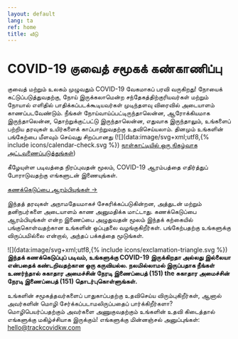 ```yaml
---
layout: default
lang: ta
ref: home
title: வீடு
---
```

# COVID-19 குவைத் சமூகக் கண்காணிப்பு 

குவைத் மற்றும் உலகம் முழுவதும் COVID-19 வேகமாகப் பரவி வருகிறது!
நோயைக் கட்டுப்படுத்துவதற்கு, நோய் இருக்கலாமென்ற சந்தேகத்திற்குரியவர்கள் மற்றும் நோயால் எளிதில் பாதிக்கப்படக்கூடியவர்கள் முடிந்தளவு விரைவில் அடையாளம் காணப்படவேண்டும்.
நீங்கள் நோய்வாய்ப்பட்டிருந்தாலென்ன, ஆரோக்கியமாக இருந்தாலென்ன, தொற்றுக்குட்பட்டு
இருந்தாலென்ன, எதுவாக இருந்தாலும், உங்களைப் பற்றிய தரவுகள் உயிர்களைக்
காப்பாற்றுவதற்கு உதவிசெய்யலாம். தினமும் உங்களின் பங்கேற்பை மீளவும் செய்வது
சிறப்பானது (![](data:image/svg+xml;utf8,{% include icons/calendar-check.svg %}) [நாள்காட்டியில் ஒரு நிகழ்வாக அட்டவணைப்படுத்துங்கள்](/TrackCOVIDKW.ics))

கீழேயுள்ள படிவத்தை நிரப்புவதன் மூலம், COVID-19 ஆரம்பத்தை எதிர்த்துப் போராடுவதற்கு எங்களுடன் இணையுங்கள்.

<a
href="https://survey123.arcgis.com/share/3c5158cd793d4cc7a80d8d3fb3446b07?lang=ta"
class="btn"> கணக்கெடுப்பை ஆரம்பியுங்கள் →</a>

இந்தத் தரவுகள் அநாமதேயமாகச் சேகரிக்கப்படுகின்றன, அத்துடன் மற்றும் தனிநபர்களை
அடையாளம் காண அனுமதிக்க மாட்டாது. கணக்கெடுப்பை ஆரம்பியுங்கள் என்ற இணைப்பை
அழுதுவதன் மூலம் இந்தக் கற்கையில் பங்குகொள்வதற்கான உங்களின் ஒப்புதலை
வழங்குகிறீர்கள். பங்கேற்பதற்கு உங்களுக்கு விருப்பமில்லை என்றால், அந்தப் பக்கத்தை
மூடுங்கள்.

![](data:image/svg+xml;utf8,{% include icons/exclamation-triangle.svg
 %}) **இந்தக் கணக்கெடுப்புப் படிவம், உங்களுக்கு COVID-19 இருக்கிறதா அல்லது இல்லையா என்பதைக் கண்டறிவதற்கான ஒரு கருவியல்ல. நலமில்லாமல்  இருப்பதாக நீங்கள் உணர்ந்தால் சுகாதார அமைச்சின் நேரடி இணைப்பைத் (151) the  சுகாதார அமைச்சின் நேரடி இணைப்பைத் (151) தொடர்புகொள்ளுங்கள்.**

உங்களின் சமூகத்தவர்களைப் பாதுகாப்பதற்கு உதவிசெய்ய விரும்புகிறீர்கள், ஆனால் அவர்களின் மொழி சேர்க்கப்படாமலிருப்பதைப் பார்க்கிறீர்களா? மொழிபெயர்ப்பதற்கும் அவர்களை அணுகுவதற்கும் உங்களின் உதவி கிடைத்தால் எங்களுக்கு மகிழ்ச்சியாக இருக்கும்! எங்களுக்கு மின்னஞ்சல் அனுப்புங்கள்: [hello@trackcovidkw.com](mailto:hello@trackcovidkw.com)

